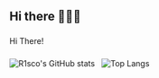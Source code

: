 <h2 align="left">Hi there 🦋🦋🦋</h2>

###

<p align="left">Hi There!</p>


###

![R1sco's GitHub stats](https://github-readme-stats.vercel.app/api?username=R1sco&show_icons=true&theme=dark) &nbsp; ![Top Langs](https://github-readme-stats.vercel.app/api/top-langs/?username=R1sco&layout=compact&theme=dark)

###
